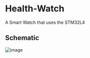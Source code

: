 # Health-Watch
A Smart Watch that uses the STM32L4

## Schematic
![image](https://github.com/user-attachments/assets/bd788fde-1a40-40af-ac6c-6d41d4236c72)

